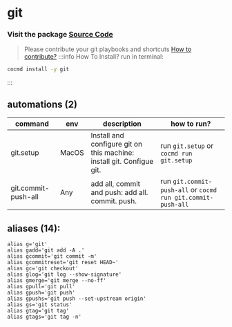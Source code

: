# git
### Visit the package [ Source Code ](https://github.com/cocmd/hub/tree/master/packages/git)
> Please contribute your git playbooks and shortcuts
> [How to contribute?](https://github.com/cocmd/hub/blob/master/CONTRIBUTING.md)
:::info How To Install?
run in terminal:
```bash
cocmd install -y git
```
:::
## automations (2)
| command | env | description | how to run? |
| --- | --- | --- | --- |
| git.setup | MacOS | Install and configure git on this machine: install git. Configue git.  | run `git.setup` or `cocmd run git.setup` |
| git.commit-push-all | Any | add all, commit and push: add all. commit. push.  | run `git.commit-push-all` or `cocmd run git.commit-push-all` |

## aliases (14):
```
alias g='git'
alias gadd='git add -A .'
alias gcommit='git commit -m'
alias gcommitreset='git reset HEAD~'
alias gc='git checkout'
alias glog='git log --show-signature'
alias gmerge='git merge --no-ff'
alias gpull='git pull'
alias gpush='git push'
alias gpushs='git push --set-upstream origin'
alias gs='git status'
alias gtag='git tag'
alias gtags='git tag -n'

```


